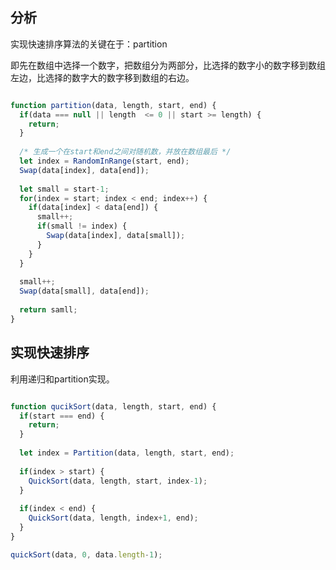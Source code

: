 
## 分析

实现快速排序算法的关键在于：partition

即先在数组中选择一个数字，把数组分为两部分，比选择的数字小的数字移到数组左边，比选择的数字大的数字移到数组的右边。

```javascript

function partition(data, length, start, end) {
  if(data === null || length  <= 0 || start >= length) {
    return;
  }
  
  /* 生成一个在start和end之间对随机数，并放在数组最后 */
  let index = RandomInRange(start, end);
  Swap(data[index], data[end]);
  
  let small = start-1;
  for(index = start; index < end; index++) {
    if(data[index] < data[end]) {
      small++;
      if(small != index) {
        Swap(data[index], data[small]);
      }
    }
  }
  
  small++;
  Swap(data[small], data[end]);
  
  return samll;
}

```

## 实现快速排序

利用递归和partition实现。

```javascript

function qucikSort(data, length, start, end) {
  if(start === end) {
    return;
  }
  
  let index = Partition(data, length, start, end);
  
  if(index > start) {
    QuickSort(data, length, start, index-1);
  }
  
  if(index < end) {
    QuickSort(data, length, index+1, end);
  }
}

quickSort(data, 0, data.length-1);

```

